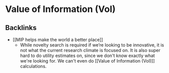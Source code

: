# Value of Information (VoI)

## Backlinks
* [[MIP helps make the world a better place]]
	* While novelty search is required if we’re looking to be innovative, it is not what the current research climate is focused on. It is also super hard to do utility estimates on, since we don't know exactly what we're looking for. We can't even do [[Value of Information (VoI)]] calculations.

<!-- {BearID:2DF05257-3DC1-47DF-9881-4CEBA9DCA3A9-902-00000204B86F13E8} -->
